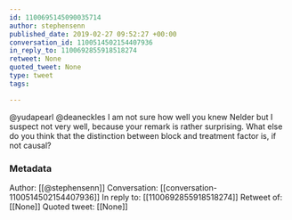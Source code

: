 ```yaml
---
id: 1100695145090035714
author: stephensenn
published_date: 2019-02-27 09:52:27 +00:00
conversation_id: 1100514502154407936
in_reply_to: 1100692855918518274
retweet: None
quoted_tweet: None
type: tweet
tags:

---
```


@yudapearl @deaneckles I am not sure how well you knew Nelder but I suspect not very well, because your remark is rather surprising. What else do you think that the distinction between block and treatment factor is, if not causal?

### Metadata

Author: [[@stephensenn]]
Conversation: [[conversation-1100514502154407936]]
In reply to: [[1100692855918518274]]
Retweet of: [[None]]
Quoted tweet: [[None]]
